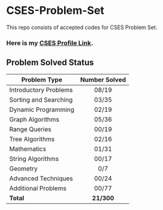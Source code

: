 # CSES-Problem-Set
This repo consists of accepted codes for CSES Problem Set.

### Here is my [CSES Profile Link](https://cses.fi/user/182950).

## Problem Solved Status
| Problem Type          | Number Solved |
|-----------------------|:-------------:|
| Introductory Problems |     08/19     |
| Sorting and Searching |     03/35     |
| Dynamic Programming   |     02/19     |
| Graph Algorithms      |     05/36     |
| Range Queries         |     00/19     |
| Tree Algorithms       |     02/16     |
| Mathematics           |     01/31     |
| String Algorithms     |     00/17     |
| Geometry              |      0/7      |
| Advanced Techniques   |     00/24     |
| Additional Problems   |     00/77     |
| **Total**             |    **21/300**  |
